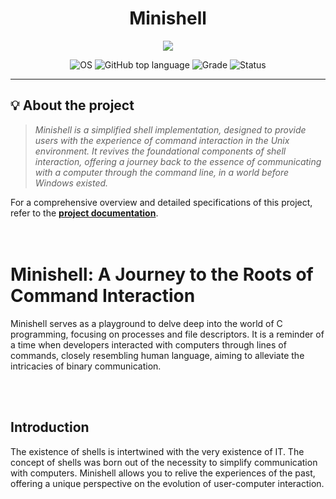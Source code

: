 <div align=center >
<h1>Minishell</h1>
</div>
<p align="center">
    <img src="https://github.com/mouadd55/42Cursus/assets/49005437/80bc440d-60a9-4657-992a-6f96a8cc43d0">
</p>

<p align="center">
    <img src="https://img.shields.io/badge/OS-Linux-blue" alt="OS">
    <img alt="GitHub top language" src="https://img.shields.io/github/languages/top/surfi89/get_next_line?color=blue" />
    <img src="https://img.shields.io/badge/Grade-101%2F100-green" alt="Grade">
    <img src="https://img.shields.io/badge/Status-Completed-brightgreen.svg" alt="Status">
</p>

---

## 💡 About the project

> _Minishell is a simplified shell implementation, designed to provide users with the experience of command interaction in the Unix environment. It revives the foundational components of shell interaction, offering a journey back to the essence of communicating with a computer through the command line, in a world before Windows existed._

For a comprehensive overview and detailed specifications of this project, refer to the [**project documentation**](https://github.com/mouadd55/Minishell-42Cursus/blob/eed7cb7b458985dace99900492a9c556ce2bfca7/minishell.pdf).
<br><br><br>

# Minishell: A Journey to the Roots of Command Interaction

Minishell serves as a playground to delve deep into the world of C programming, focusing on processes and file descriptors. It is a reminder of a time when developers interacted with computers through lines of commands, closely resembling human language, aiming to alleviate the intricacies of binary communication.
<br><br>

<br>

## Introduction

The existence of shells is intertwined with the very existence of IT. The concept of shells was born out of the necessity to simplify communication with computers. Minishell allows you to relive the experiences of the past, offering a unique perspective on the evolution of user-computer interaction.
<br>
